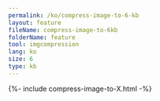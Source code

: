 ```yaml
---
permalink: /ko/compress-image-to-6-kb
layout: feature
fileName: compress-image-to-6kb
folderName: feature
tool: imgcompression
lang: ko
size: 6
type: kb
---
```


{%- include compress-image-to-X.html -%}
